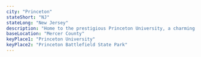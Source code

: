 ```yaml
---
city: "Princeton"
stateShort: "NJ"
stateLong: "New Jersey"
description: "Home to the prestigious Princeton University, a charming town with beautiful architecture, historical sites, and intellectual atmosphere."
baseLocation: "Mercer County"
keyPlace1: "Princeton University"
keyPlace2: "Princeton Battlefield State Park"
---
```

